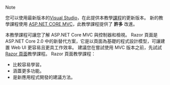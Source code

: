 > [!NOTE]
> 您可以使用最新版本的[Visual Studio](https://visualstudio.microsoft.com/)，在此提供本教學[課程](https://docs.microsoft.com/aspnet/core/tutorials/first-mvc-app/start-mvc)的更新版本。 新的教學課程使用 [ASP.NET CORE MVC](https://docs.microsoft.com/aspnet/core/mvc/)，此教學課程提供了 **許多** 改進。
>
> 本教學課程可讓您了解 ASP.NET Core MVC 與控制器和檢視。 Razor 頁面是 ASP.NET Core 2.0 中的新替代方案，它是以頁面為基礎的程式設計模型，可讓建置 Web UI 更容易且更具工作效率。 建議您在嘗試使用 MVC 版本之前，先試試 [Razor 頁面](https://docs.microsoft.com/aspnet/core/mvc/razor-pages)教學課程。 Razor 頁面教學課程：
> * 比較容易學習。
> * 涵蓋更多功能。
> * 是新應用程式開發的建議方法。
